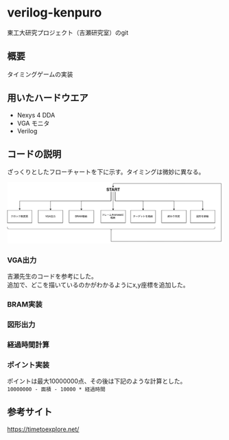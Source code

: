 # verilog-kenpuro

東工大研究プロジェクト（吉瀬研究室）のgit

## 概要
タイミングゲームの実装

## 用いたハードウエア
- Nexys 4 DDA
- VGA モニタ
- Verilog

## コードの説明

ざっくりとしたフローチャートを下に示す。タイミングは微妙に異なる。

![Flow chart](https://raw.githubusercontent.com/sff1019/verilog-kenpuro/master/diagram.png)

### VGA出力
吉瀬先生のコードを参考にした。  
追加で、どこを描いているのかがわかるようにx,y座標を追加した。

### BRAM実装

### 図形出力

### 経過時間計算

### ポイント実装

ポイントは最大10000000点、その後は下記のような計算とした。  
`10000000 - 面積 - 10000 * 経過時間`

## 参考サイト

https://timetoexplore.net/
